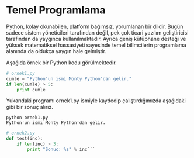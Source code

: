 # Temel Programlama

Python, kolay okunabilen, platform bağımsız, yorumlanan bir dildir. Bugün sadece sistem yöneticileri tarafından değil, pek çok ticari yazılım geliştiricisi tarafından da yaygınca kullanılmaktadır. Ayrıca geniş kütüphane desteği ve yüksek matematiksel hassasiyeti sayesinde temel bilimcilerin programlama alanında da oldukça yaygın hale gelmiştir.

Aşağıda örnek bir Python kodu görülmektedir.

```python
# ornek1.py
cumle = "Python'un ismi Monty Python'dan gelir."
if len(cumle) > 5:
    print cumle
```
Yukarıdaki programı ornek1.py ismiyle kaydedip çalıştırdığımızda aşağıdaki gibi bir sonuç alırız.

```
python ornek1.py
Python'un ismi Monty Python'dan gelir.
```



```python
# ornek2.py
def test(inc):
    if len(inc) > 3:
        print "Sonuc: %s" % inc```

